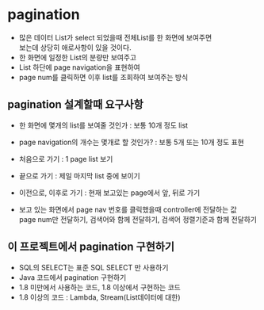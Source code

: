# pagination
* 많은 데이터 List가 select 되었을때 전체List를 한 화면에 보여주면  
보는데 상당히 애로사항이 있을 것이다.
* 한 화면에 일정한 List의 분량만 보여주고
* List 하단에 page navigation을 표현하여
* page num를 클릭하면 이후 list를 조회하여 보여주는 방식

## pagination 설계할때 요구사항
* 한 화면에 몇개의 list를 보여줄 것인가 : 보통 10개 정도 list
* page navigation의 개수는 몇개로 할 것인가? : 보통 5개 또는 10개 정도 표현
* 처음으로 가기 : 1 page list 보기
* 끝으로 가기 : 제일 마지막 list 중에 보이기 
* 이전으로, 이후로 가기 : 현재 보고있는 page에서 앞, 뒤로 가기

* 보고 있는 화면에서 page nav 번호를 클릭했을때 controller에 전달하는 값  
page num만 전달하기, 검색어와 함께 전달하기, 검색어 정렬기준과 함께 전달하기

## 이 프로젝트에서 pagination 구현하기
* SQL의 SELECT는 표준 SQL SELECT 만 사용하기
* Java 코드에서 pagination 구현하기
* 1.8 미만에서 사용하는 코드, 1.8 이상에서 구현하는 코드
* 1.8 이상의 코드 : Lambda, Stream(List데이터에 대한)
